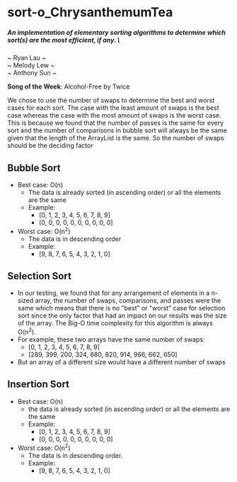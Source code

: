# sort-o_ChrysanthemumTea
##### An implementation of elementary sorting algorithms to determine which sort(s) are the most efficient, if any. \
~ Ryan Lau ~ \
~ Melody Lew ~ \
~ Anthony Sun ~

**Song of the Week**: Alcohol-Free by Twice

We chose to use the number of swaps to determine the best and worst cases for each sort. The case with the least amount of swaps is the best case whereas the case with the most amount of swaps is the worst case. This is because we found that the number of passes is the same for every sort and the number of comparisons in bubble sort will always be the same given that the length of the ArrayList is the same. So the number of swaps should be the deciding factor

## Bubble Sort
- Best case: O(n)
  - The data is already sorted (in ascending order) or all the elements are the same
  - Example:
    - [0, 1, 2, 3, 4, 5, 6, 7, 8, 9]
    - [0, 0, 0, 0, 0, 0, 0, 0, 0, 0]
- Worst case: O(n<sup>2</sup>)
  - The data is in descending order
  - Example:
    - [9, 8, 7, 6, 5, 4, 3, 2, 1, 0]

## Selection Sort
 - In our testing, we found that for any arrangement of elements in a n-sized array, the number of swaps, comparisons, and passes were the same which means that there is no "best" or "worst" case for selection sort since the only factor that had an impact on our results was the size of the array. The Big-O time complexity for this algorithm is always O(n<sup>2</sup>).
 - For example, these two arrays have the same number of swaps:
    - [0, 1, 2, 3, 4, 5, 6, 7, 8, 9]
    - [289, 399, 200, 324, 680, 820, 914, 966, 662, 650]
 - But an array of a different size would have a different number of swaps

## Insertion Sort
- Best case: O(n)
  - the data is already sorted (in ascending order) or all the elements are the same
  - Example:
    - [0, 1, 2, 3, 4, 5, 6, 7, 8, 9]
    - [0, 0, 0, 0, 0, 0, 0, 0, 0, 0]
- Worst case: O(n<sup>2</sup>)
  - The data is in descending order.
  - Example:
    - [9, 8, 7, 6, 5, 4, 3, 2, 1, 0]
